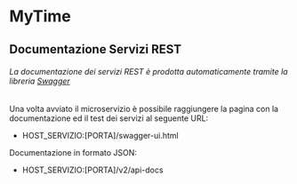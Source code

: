 # MyTime

## Documentazione Servizi REST
###### La documentazione dei servizi REST è prodotta automaticamente tramite la libreria [Swagger](https://swagger.io/)

Una volta avviato il microservizio è possibile raggiungere la pagina con la documentazione ed il test dei servizi al seguente URL:
- HOST_SERVIZIO:[PORTA]/swagger-ui.html

Documentazione in formato JSON:
- HOST_SERVIZIO:[PORTA]/v2/api-docs